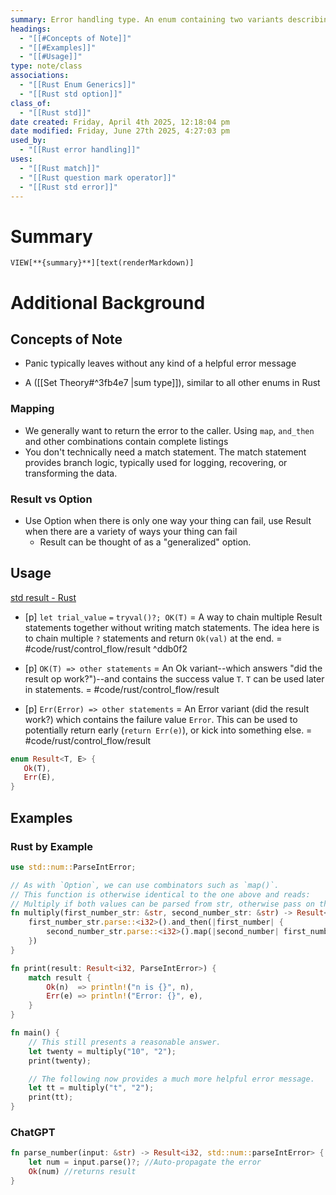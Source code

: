 ```yaml
---
summary: Error handling type. An enum containing two variants describing "Ok" and "Error". Results must be used.
headings:
  - "[[#Concepts of Note]]"
  - "[[#Examples]]"
  - "[[#Usage]]"
type: note/class
associations:
  - "[[Rust Enum Generics]]"
  - "[[Rust std option]]"
class_of:
  - "[[Rust std]]"
date created: Friday, April 4th 2025, 12:18:04 pm
date modified: Friday, June 27th 2025, 4:27:03 pm
used_by:
  - "[[Rust error handling]]"
uses:
  - "[[Rust match]]"
  - "[[Rust question mark operator]]"
  - "[[Rust std error]]"
---
```


# Summary
`VIEW[**{summary}**][text(renderMarkdown)]`

# Additional Background
## Concepts of Note
- Panic typically leaves without any kind of a helpful error message 

- A ([[Set Theory#^3fb4e7 |sum type]]), similar to all other enums in Rust 

### Mapping
- We generally want to return the error to the caller. Using `map`, `and_then` and other combinations contain complete listings
- You don't technically need a match statement. The match statement provides branch logic, typically used for logging, recovering, or transforming the data.

### Result vs Option
- Use Option when there is only one way your thing can fail, use Result when there are a variety of ways your thing can fail
	- Result can be thought of as a "generalized" option.

## Usage
[std  result - Rust](https://doc.rust-lang.org/std/result/)
- [p] `let trial_value` `=` `tryval()?; OK(T)` = A way to chain multiple Result statements together without writing match statements. The idea here is to chain multiple `?` statements and return `Ok(val)` at the end. = #code/rust/control_flow/result ^ddb0f2
<!--ID: 1751434090190-->

- [p] `OK(T) => other statements` = An Ok variant--which answers "did the result op work?")--and contains the success value `T`. `T` can be used later in statements. = #code/rust/control_flow/result 
<!--ID: 1751434090195-->

- [p] `Err(Error) => other statements` = An Error variant (did the result work?) which contains the failure value `Error`. This can be used to potentially return early (`return Err(e)`), or kick into something else.  = #code/rust/control_flow/result 
<!--ID: 1751434090199-->

```rust
enum Result<T, E> {
   Ok(T),
   Err(E),
}
```

## Examples
### Rust by Example
```rust
use std::num::ParseIntError;

// As with `Option`, we can use combinators such as `map()`.
// This function is otherwise identical to the one above and reads:
// Multiply if both values can be parsed from str, otherwise pass on the error.
fn multiply(first_number_str: &str, second_number_str: &str) -> Result<i32, ParseIntError> {
    first_number_str.parse::<i32>().and_then(|first_number| {
        second_number_str.parse::<i32>().map(|second_number| first_number * second_number)
    })
}

fn print(result: Result<i32, ParseIntError>) {
    match result {
        Ok(n)  => println!("n is {}", n),
        Err(e) => println!("Error: {}", e),
    }
}

fn main() {
    // This still presents a reasonable answer.
    let twenty = multiply("10", "2");
    print(twenty);

    // The following now provides a much more helpful error message.
    let tt = multiply("t", "2");
    print(tt);
}
```

### ChatGPT
```rust 
fn parse_number(input: &str) -> Result<i32, std::num::parseIntError> {
	let num = input.parse()?; //Auto-propagate the error
	Ok(num) //returns result
}
```